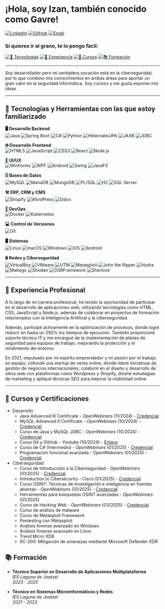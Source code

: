 # ¡Hola, soy Izan, también conocido como Gavre!
[![LinkedIn](https://img.shields.io/badge/LinkedIn-0077B5?style=flat&logo=linkedin&logoColor=white&labelColor=0077B5)](https://www.linkedin.com/in/gdfizan/)
[![GitHub](https://img.shields.io/badge/GitHub-100000?style=flat&logo=github&logoColor=white&labelColor=100000)](https://github.com/g4vr3)
[![Email](https://img.shields.io/badge/Email-D14836?style=flat&logo=gmail&logoColor=white&labelColor=D14836)](mailto:gdfizan@gmail.com)

### Si quieres ir al grano, te lo pongo fácil:
[![🚀 Tecnologías](https://img.shields.io/badge/Tecnologías%20y%20Herramientas-%F0%9F%9A%80-blue)](#-tecnologías-y-herramientas-con-las-que-estoy-familiarizado)
[![💼 Experiencia](https://img.shields.io/badge/Experiencia%20Profesional-%F0%9F%92%BC-green)](#-experiencia-profesional)
[![📜 Cursos](https://img.shields.io/badge/Cursos%20y%20Certificaciones-%F0%9F%93%9C-yellow)](#-cursos-y-certificaciones)
[![📚 Formación](https://img.shields.io/badge/Formación-%F0%9F%93%9A-red)](#-formación)  

  
---

Soy desarrollador pero mi verdadera vocación está en la ciberseguridad, por lo que combino mis conocimientos en ambas áreas para aportar un gran valor en la seguridad informática.
Soy curioso y me gusta exponer mis ideas.

---

## 🚀 Tecnologías y Herramientas con las que estoy familiarizado

**🖥️ Desarrollo Backend**  
![Java](https://img.shields.io/badge/java-%23ED8B00.svg?style=flat&logo=openjdk&logoColor=white) ![Spring Boot](https://img.shields.io/badge/Spring_Boot-6DB33F?style=flat&logo=spring-boot&logoColor=white) ![C#](https://img.shields.io/badge/C%23-68217A?style=flat&logo=dotnet&logoColor=white) ![Python](https://img.shields.io/badge/Python-3776AB?style=flat&logo=python&logoColor=white) ![Hibernate/JPA](https://img.shields.io/badge/Hibernate-JPA-59666C?style=flat&logo=hibernate&labelColor=003545&logoColor=white) ![JAXB](https://img.shields.io/badge/JAXB-003A56?style=flat&logo=java&logoColor=white) ![JDBC](https://img.shields.io/badge/JDBC-007396?style=flat&logo=java&logoColor=white)

**🌐 Desarrollo Frontend**  
![HTML5](https://img.shields.io/badge/HTML5-E34F26?style=flat&logo=html5&logoColor=white) ![JavaScript](https://img.shields.io/badge/JavaScript-323330?style=flat&logo=javascript&logoColor=F7DF1E) ![CSS3](https://img.shields.io/badge/CSS3-1572B6?style=flat&logo=css3&logoColor=white) ![React](https://img.shields.io/badge/React-20232A?style=flat&logo=react&logoColor=61DAFB) ![Node.js](https://img.shields.io/badge/Node.js-339933?style=flat&logo=nodedotjs&logoColor=white)

**📱 UI/UX**  
![WinForms](https://img.shields.io/badge/WinForms-512BD4?style=flat&logo=dotnet&logoColor=white) ![WPF](https://img.shields.io/badge/WPF-0C54C2?style=flat&logo=.net&labelColor=512BD4&logoColor=white) ![Android](https://img.shields.io/badge/Android-3DDC84?style=flat&logo=android&logoColor=white) ![Swing](https://img.shields.io/badge/Swing-8B1A1A?style=flat&logo=java&logoColor=white) ![JavaFX](https://img.shields.io/badge/JavaFX-25B8A1?style=flat&logo=java&logoColor=white)

**🗄️ Bases de Datos**  
![MySQL](https://img.shields.io/badge/MySQL-005C84?style=flat&logo=mysql&logoColor=white) ![MariaDB](https://img.shields.io/badge/MariaDB-003545?style=flat&logo=mariadb&logoColor=white) ![MongoDB](https://img.shields.io/badge/MongoDB-47A248?style=flat&logo=mongodb&logoColor=white) ![PL/SQL](https://img.shields.io/badge/PL/SQL-F80000?style=flat&logo=Oracle&logoColor=white) ![H2](https://img.shields.io/badge/H2-5D9B5D?style=flat&logo=java&logoColor=white) ![SQL Server](https://img.shields.io/badge/SQL_Server-CC2927?style=flat&logo=windows&logoColor=white)

**🛠️ ERP, CRM y CMS**  
![Shopify](https://img.shields.io/badge/Shopify-96BF48?style=flat&logo=shopify&logoColor=white) ![WordPress](https://img.shields.io/badge/WordPress-21759B?style=flat&logo=wordpress&logoColor=white) ![Odoo](https://img.shields.io/badge/Odoo-512BD4?style=flat&logo=odoo&logoColor=white)

**🚀 DevOps**  
![Docker](https://img.shields.io/badge/Docker-2496ED?style=flat&logo=docker&logoColor=white) ![Kubernetes](https://img.shields.io/badge/Kubernetes-326CE5?style=flat&logo=kubernetes&logoColor=white)

**💻 Control de Versiones**  
![Git](https://img.shields.io/badge/Git-F05032?style=flat&logo=git&logoColor=white)

**🖥️ Sistemas**  
![Linux](https://img.shields.io/badge/Linux-FCC624?style=flat&logo=linux&logoColor=white) ![macOS](https://img.shields.io/badge/macOS-000000?style=flat&logo=apple&logoColor=white) ![Windows](https://img.shields.io/badge/Windows-00A4EF?style=flat&logo=windows&logoColor=white) ![iOS](https://img.shields.io/badge/iOS-000000?style=flat&logo=apple&logoColor=white) ![Android](https://img.shields.io/badge/Android-3DDC84?style=flat&logo=android&logoColor=white)

**🔒 Redes y Ciberseguridad**  
![VirtualBox](https://img.shields.io/badge/VirtualBox-183A61?style=flat&logo=virtualbox&logoColor=white) ![VMware](https://img.shields.io/badge/VMware-607078?style=flat&logo=vmware&logoColor=white) ![UTM](https://img.shields.io/badge/UTM_Virtualization-FF6600?style=flat&logo=security&logoColor=white) ![Metasploit](https://img.shields.io/badge/Metasploit-EE3B3B?style=flat&logo=metasploit&logoColor=white) ![John the Ripper](https://img.shields.io/badge/John_the_Ripper-EE3B3B?style=flat&logo=security&logoColor=white) ![Hydra](https://img.shields.io/badge/Hydra-00979D?style=flat&logo=security&logoColor=white) ![Maltego](https://img.shields.io/badge/Maltego-1E1E1E?style=flat&logo=maltego&logoColor=white) ![Shodan](https://img.shields.io/badge/Shodan-FF0000?style=flat&logo=shodan&logoColor=white) ![OSRFramework](https://img.shields.io/badge/OSRFramework-000000?style=flat&logo=security&logoColor=white) ![Sherlock](https://img.shields.io/badge/Sherlock-800080?style=flat&logo=security&logoColor=white)  


---

## 💼 Experiencia Profesional

A lo largo de mi carrera profesional, he tenido la oportunidad de participar en el desarrollo de aplicaciones web, utilizando tecnologías como HTML, CSS, JavaScript y Node.js, además de colaborar en proyectos de formación relacionados con la Inteligencia Artificial y la ciberseguridad.

Además, participé activamente en la optimización de procesos, donde logré reducir en hasta un 250% los tiempos de ejecución. 
También proporcioné soporte técnico IT y me encargué de la implementación de planes de seguridad para equipos de trabajo, mejorando la protección y el rendimiento del entorno. 

En 2021, impulsado por mi espíritu emprendedor y mi pasión por el trabajo en equipo, cofundé una startup de venta online, donde lideré iniciativas de gestión de negocios internacionales, colaboré en el diseño y desarrollo de sitios web con plataformas como Wordpress y Shopify, diseñé estrategias de marketing y apliqué técnicas SEO para mejorar la visibilidad online.

---

## 📜 Cursos y Certificaciones 
- Desarrollo
  - Java Advanced III Certificate - _OpenWebinars_ (11/2024) - [Credencial](https://openwebinars.net/cert/WkC3)
  - MySQL Advanced II Certificate - _OpenWebinars_ (10/2024) - [Credencial](https://openwebinars.net/cert/Ctww)
  - Curso de Java y MySQL JDBC - _OpenWebinars_ (10/2024) - [Credencial](https://openwebinars.net/cert/1K1h)
  - Curso Git y GitHub - _Youtube_ (10/2024) - [Enlace](https://www.youtube.com/watch?v=niPExbK8lSw&ab_channel=midulive)
  - Curso de C# (Intermedio) - _OpenWebinars_ (01/2025) - [Credencial](https://openwebinars.net/cert/BdBS)
  - Programación funcional avanzada - _OpenWebinars_ (01/2025) - [Credencial](https://openwebinars.net/cert/NaBn)
- Ciberseguridad
  - Curso de Introducción a la Ciberseguridad - _OpenWebinars_ (01/2025) - [Credencial](https://openwebinars.net/cert/sg0C)
  - Introduction to Cibersecurity - _Cisco_ (01/2025) - [Credencial](https://www.credly.com/badges/27667e8c-1764-4586-83c1-b9b0ac711305/linked_in_profile)
  - Curso OSINT: Técnicas de investigación e inteligencia en fuentes abiertas - _OpenWebinars_ (01/2025) - [Credencial](https://openwebinars.net/cert/pyyL)
  - Herramientas para búsquedas OSINT avanzadas - _OpenWebinars_ (01/2025)
  - Curso de Hacking Web - _OpenWebinars_ (03/2025) - [Credencial](https://openwebinars.net/cert/7ZZl)
  - Curso de análisis de malware
  - Curso de Metasploit Framework 
  - Pentesting con Metasploit 
  - Análisis forense avanzado en Windows
  - Análisis forense avanzado en Linux
  - Trend Micro XDR
  - SC-200: Mitigación de amenazas mediante Microsoft Defender XDR


## 📚 Formación

- **Técnico Superior en Desarrollo de Aplicaciones Multiplataforma**  
  _IES Laguna de Joatzel_  
  _2023 - 2025_

- **Técnico en Sistemas Microinformáticos y Redes**  
  _IES Laguna de Joatzel_  
  _2021 - 2023_
